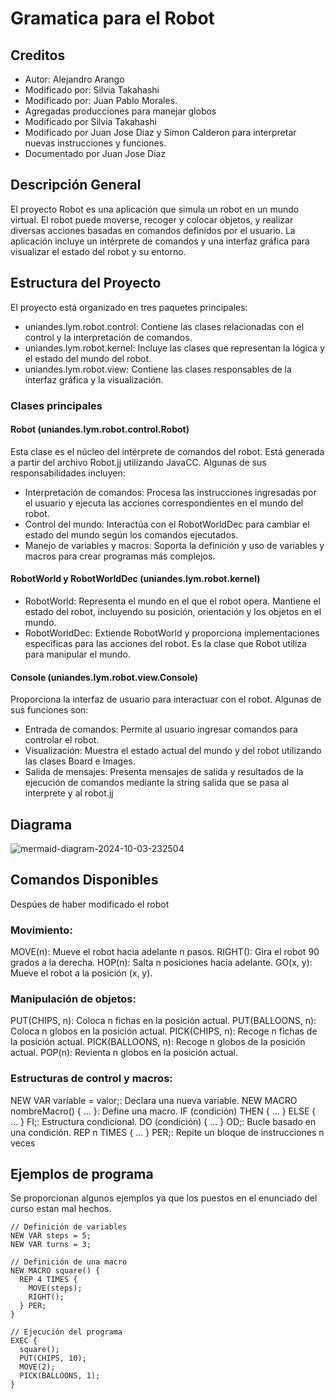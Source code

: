 # Gramatica para el Robot
## Creditos
- Autor: Alejandro Arango
- Modificado por: Silvia Takahashi
- Modificado por: Juan Pablo Morales.
- Agregadas producciones para manejar globos
- Modificado por Silvia Takahashi
- Modificado por Juan Jose Diaz y Simon Calderon para interpretar nuevas instrucciones y funciones.
- Documentado por Juan Jose Diaz

## Descripción General
El proyecto Robot es una aplicación que simula un robot en un mundo virtual. El robot puede moverse, recoger y colocar objetos, y realizar diversas acciones basadas en comandos definidos por el usuario. La aplicación incluye un intérprete de comandos y una interfaz gráfica para visualizar el estado del robot y su entorno.

## Estructura del Proyecto
El proyecto está organizado en tres paquetes principales:

- uniandes.lym.robot.control: Contiene las clases relacionadas con el control y la interpretación de comandos.
- uniandes.lym.robot.kernel: Incluye las clases que representan la lógica y el estado del mundo del robot.
- uniandes.lym.robot.view: Contiene las clases responsables de la interfaz gráfica y la visualización.

### Clases principales
#### Robot (uniandes.lym.robot.control.Robot)
Esta clase es el núcleo del intérprete de comandos del robot. Está generada a partir del archivo Robot.jj utilizando JavaCC. Algunas de sus responsabilidades incluyen:

- Interpretación de comandos: Procesa las instrucciones ingresadas por el usuario y ejecuta las acciones correspondientes en el mundo del robot.
- Control del mundo: Interactúa con el RobotWorldDec para cambiar el estado del mundo según los comandos ejecutados.
- Manejo de variables y macros: Soporta la definición y uso de variables y macros para crear programas más complejos.
#### RobotWorld y RobotWorldDec (uniandes.lym.robot.kernel)
- RobotWorld: Representa el mundo en el que el robot opera. Mantiene el estado del robot, incluyendo su posición, orientación y los objetos en el mundo.
- RobotWorldDec: Extiende RobotWorld y proporciona implementaciones específicas para las acciones del robot. Es la clase que Robot utiliza para manipular el mundo.
#### Console (uniandes.lym.robot.view.Console)
Proporciona la interfaz de usuario para interactuar con el robot. Algunas de sus funciones son:

- Entrada de comandos: Permite al usuario ingresar comandos para controlar el robot.
- Visualización: Muestra el estado actual del mundo y del robot utilizando las clases Board e Images.
- Salida de mensajes: Presenta mensajes de salida y resultados de la ejecución de comandos mediante la string salida que se pasa al interprete y al robot.jj

## Diagrama
![mermaid-diagram-2024-10-03-232504](https://github.com/user-attachments/assets/057ec0cd-60f8-4807-8ea7-df02c13a35e3)

## Comandos Disponibles
Despúes de haber modificado el robot

### Movimiento:

MOVE(n): Mueve el robot hacia adelante n pasos.
RIGHT(): Gira el robot 90 grados a la derecha.
HOP(n): Salta n posiciones hacia adelante.
GO(x, y): Mueve el robot a la posición (x, y).

### Manipulación de objetos:

PUT(CHIPS, n): Coloca n fichas en la posición actual.
PUT(BALLOONS, n): Coloca n globos en la posición actual.
PICK(CHIPS, n): Recoge n fichas de la posición actual.
PICK(BALLOONS, n): Recoge n globos de la posición actual.
POP(n): Revienta n globos en la posición actual.

### Estructuras de control y macros:

NEW VAR variable = valor;: Declara una nueva variable.
NEW MACRO nombreMacro() { ... }: Define una macro.
IF (condición) THEN { ... } ELSE { ... } FI;: Estructura condicional.
DO (condición) { ... } OD;: Bucle basado en una condición.
REP n TIMES { ... } PER;: Repite un bloque de instrucciones n veces

## Ejemplos de programa
Se proporcionan algunos ejemplos ya que los puestos en el enunciado del curso estan mal hechos.
```
// Definición de variables
NEW VAR steps = 5;
NEW VAR turns = 3;

// Definición de una macro
NEW MACRO square() {
  REP 4 TIMES {
    MOVE(steps);
    RIGHT();
  } PER;
}

// Ejecución del programa
EXEC {
  square();
  PUT(CHIPS, 10);
  MOVE(2);
  PICK(BALLOONS, 1);
}
```
